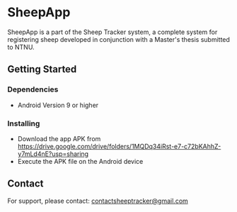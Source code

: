 # SheepApp
SheepApp is a part of the Sheep Tracker system, a complete system for registering sheep developed in conjunction with a Master's thesis submitted to NTNU.

## Getting Started
### Dependencies
* Android Version 9 or higher

### Installing
* Download the app APK from https://drive.google.com/drive/folders/1MQDq34iRst-e7-c72bKAhhZ-y7mLd4nE?usp=sharing
* Execute the APK file on the Android device

## Contact
For support, please contact: contactsheeptracker@gmail.com
